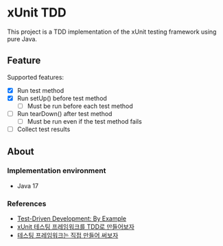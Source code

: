 # xUnit TDD

This project is a TDD implementation of the xUnit testing framework using pure Java.

## Feature

Supported features:

- [x] Run test method
- [x] Run setUp() before test method
    - [ ] Must be run before each test method
- [ ] Run tearDown() after test method
    - [ ] Must be run even if the test method fails
- [ ] Collect test results

## About

### Implementation environment

- Java 17

### References

- [Test-Driven Development: By Example](https://www.yes24.com/Product/Goods/12246033)
- [xUnit 테스팅 프레임워크를 TDD로 만들어보자](https://www.youtube.com/watch?v=tdKFZcZSJmg)
- [테스팅 프레임워크는 직접 만들어 써보자](https://toby.epril.com/5)
